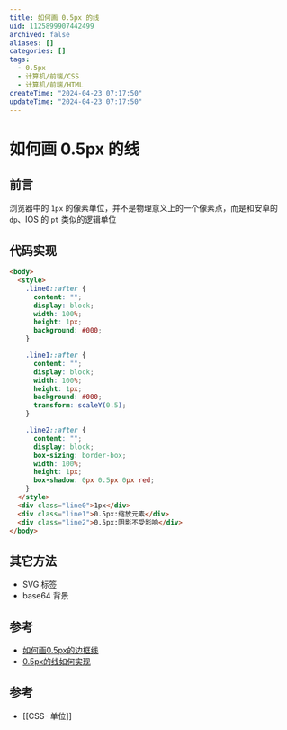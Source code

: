 ```yaml
---
title: 如何画 0.5px 的线
uid: 1125899907442499
archived: false
aliases: []
categories: []
tags:
  - 0.5px
  - 计算机/前端/CSS
  - 计算机/前端/HTML
createTime: "2024-04-23 07:17:50"
updateTime: "2024-04-23 07:17:50"
---
```


# 如何画 0.5px 的线

## 前言

浏览器中的 `1px` 的像素单位，并不是物理意义上的一个像素点，而是和安卓的 `dp`、IOS 的 `pt` 类似的逻辑单位

## 代码实现

```html
<body>
  <style>
    .line0::after {
      content: "";
      display: block;
      width: 100%;
      height: 1px;
      background: #000;
    }

    .line1::after {
      content: "";
      display: block;
      width: 100%;
      height: 1px;
      background: #000;
      transform: scaleY(0.5);
    }

    .line2::after {
      content: "";
      display: block;
      box-sizing: border-box;
      width: 100%;
      height: 1px;
      box-shadow: 0px 0.5px 0px red;
    }
  </style>
  <div class="line0">1px</div>
  <div class="line1">0.5px:缩放元素</div>
  <div class="line2">0.5px:阴影不受影响</div>
</body>
```

## 其它方法

- SVG 标签
- base64 背景

## 参考

- [如何画0.5px的边框线](https://cloud.tencent.com/developer/article/2177386)
- [0.5px的线如何实现](https://juejin.cn/post/7067514310393593870)

## 参考

- [[CSS- 单位]]

